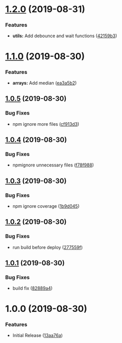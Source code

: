 # [1.2.0](https://github.com/JasonMatthewsDev/fjsutils/compare/v1.1.0...v1.2.0) (2019-08-31)


### Features

* **utils:** Add debounce and wait functions ([42159b3](https://github.com/JasonMatthewsDev/fjsutils/commit/42159b3))

# [1.1.0](https://github.com/JasonMatthewsDev/fjsutils/compare/v1.0.5...v1.1.0) (2019-08-30)


### Features

* **arrays:** Add median ([ea3a5b2](https://github.com/JasonMatthewsDev/fjsutils/commit/ea3a5b2))

## [1.0.5](https://github.com/JasonMatthewsDev/fjsutils/compare/v1.0.4...v1.0.5) (2019-08-30)


### Bug Fixes

* npm ignore more files ([cf913d3](https://github.com/JasonMatthewsDev/fjsutils/commit/cf913d3))

## [1.0.4](https://github.com/JasonMatthewsDev/fjsutils/compare/v1.0.3...v1.0.4) (2019-08-30)


### Bug Fixes

* npmignore unnecessary files ([f78f988](https://github.com/JasonMatthewsDev/fjsutils/commit/f78f988))

## [1.0.3](https://github.com/JasonMatthewsDev/fjsutils/compare/v1.0.2...v1.0.3) (2019-08-30)


### Bug Fixes

* npm ignore coverage ([1b9d045](https://github.com/JasonMatthewsDev/fjsutils/commit/1b9d045))

## [1.0.2](https://github.com/JasonMatthewsDev/fjsutils/compare/v1.0.1...v1.0.2) (2019-08-30)


### Bug Fixes

* run build before deploy ([277559f](https://github.com/JasonMatthewsDev/fjsutils/commit/277559f))

## [1.0.1](https://github.com/JasonMatthewsDev/fjsutils/compare/v1.0.0...v1.0.1) (2019-08-30)


### Bug Fixes

* build fix ([82889a4](https://github.com/JasonMatthewsDev/fjsutils/commit/82889a4))

# 1.0.0 (2019-08-30)


### Features

* Initial Release ([13aa76a](https://github.com/JasonMatthewsDev/fjsutils/commit/13aa76a))
